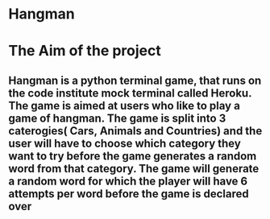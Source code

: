# Hangman

# The Aim of the project

## Hangman is a python terminal game, that runs on the code institute mock terminal called Heroku. The game is aimed at users who like to play a game of hangman. The game is split into 3 caterogies( Cars, Animals and Countries) and the user will have to choose which category they want to try before the game generates a random word from that category. The game will generate a random word for which the player will have 6 attempts per word before the game is declared over